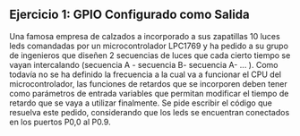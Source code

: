 ## Ejercicio 1: GPIO Configurado como Salida
Una famosa empresa de calzados a incorporado a sus zapatillas 10 luces leds comandadas por un microcontrolador LPC1769 y ha pedido a su grupo de
ingenieros que diseñen 2 secuencias de luces que cada cierto tiempo se vayan intercalando (secuencia A - secuencia B- secuencia A- ... ). Como todavía no se ha definido la frecuencia a la cual va a funcionar el CPU del microcontrolador, las funciones de retardos que se incorporen deben tener como parámetros de entrada variables que permitan modificar el tiempo de retardo que se vaya a utilizar finalmente. Se pide escribir el código que resuelva este pedido,
considerando que los leds se encuentran conectados en los puertos P0,0 al P0.9.